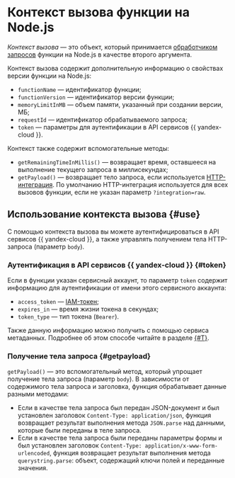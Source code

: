 # Контекст вызова функции на Node.js

_Контекст вызова_ — это объект, который принимается [обработчиком запросов](handler.md) функции на Node.js в качестве второго аргумента.
 
Контекст вызова содержит дополнительную информацию о свойствах версии функции на Node.js:
* `functionName` — идентификатор функции;
* `functionVersion` — идентификатор версии функции;
* `memoryLimitInMB` — объем памяти, указанный при создании версии, МБ;
* `requestId` — идентификатор обрабатываемого запроса;
* `token` — параметры для аутентификации в API сервисов {{ yandex-cloud }}.

Контекст также содержит вспомогательные методы:
* `getRemainingTimeInMillis()` — возвращает время, оставшееся на выполнение текущего запроса в миллисекундах;
* `getPayload()` — возвращает тело запроса, если используется [HTTP-интеграция](../../concepts/function-invoke.md#http). По умолчанию HTTP-интеграция используется для всех вызовов функции, если не указан параметр `?integration=raw`.

## Использование контекста вызова {#use}

С помощью контекста вызова вы можете аутентифицироваться в API сервисов {{ yandex-cloud }}, а также управлять получением тела HTTP-запроса (параметр `body`).

### Аутентификация в API сервисов {{ yandex-cloud }} {#token}

Если в функции указан сервисный аккаунт, то параметр `token` содержит информацию для аутентификации от имени этого сервисного аккаунта:
* `access_token` — [IAM-токен](../../../iam/concepts/authorization/iam-token.md);
* `expires_in` — время жизни токена в секундах;
* `token_type` — тип токена (`Bearer`).

Также данную информацию можно получить с помощью сервиса метаданных. Подробнее об этом способе читайте в разделе [{#T}](../../../compute/operations/vm-connect/auth-inside-vm.md#auth-inside-vm).

### Получение тела запроса {#getpayload}

`getPayload()` — это вспомогательный метод, который упрощает получение тела запроса (параметр `body`). В зависимости от содержимого тела запроса и заголовка, функция обрабатывает данные разными методами:
* Если в качестве тела запроса был передан JSON-документ и был установлен заголовок `Content-Type: application/json`, функция возвращает результат выполнения метода `JSON.parse` над данными, которые были переданы в теле запроса.
* Если в качестве тела запроса были переданы параметры формы и был установлен заголовок `Content-Type: application/x-www-form-urlencoded`, функция возвращает результат выполнения метода `querystring.parse`: объект, содержащий ключи полей и переданные значения.
